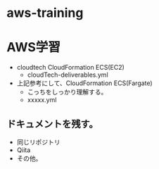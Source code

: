 # aws-training
# AWS学習
- cloudtech CloudFormation ECS(EC2)
    - cloudTech-deliverables.yml
- 上記参考にして、CloudFormation ECS(Fargate)
    - こっちをしっかり理解する。
    - xxxxx.yml

## ドキュメントを残す。
- 同じリポジトリ
- Qiita
- その他。
